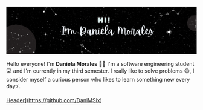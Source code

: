 

[![Header](https://github.com/DaniMSix/DaniMSix/blob/main/Portada.gif)](https://github.com/DaniMSix)

Hello everyone! I'm **Daniela Morales** 🙋‍♀️
I'm a software engineering student 💻 and I'm currently in my third semester. I really like to solve problems 😄, I consider myself a curious person who likes to learn something new every day⚡.

[Header](https://github.com/DaniMSix/DaniMSix/commit/3341ef1efbe91bf29d83459ef29a3f7062cf3076)](https://github.com/DaniMSix)
